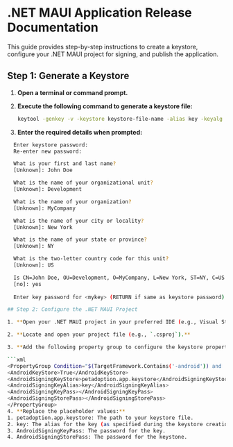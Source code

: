 # .NET MAUI Application Release Documentation

This guide provides step-by-step instructions to create a keystore, configure your .NET MAUI project for signing, and publish the application.

## Step 1: Generate a Keystore

1. **Open a terminal or command prompt.**

2. **Execute the following command to generate a keystore file:**
   ```sh
   keytool -genkey -v -keystore keystore-file-name -alias key -keyalg RSA -keysize 2048 -validity 10000
3. **Enter the required details when prompted:**
  ```sh
	Enter keystore password: 
	Re-enter new password: 

	What is your first and last name? 
	[Unknown]: John Doe

	What is the name of your organizational unit? 
	[Unknown]: Development

	What is the name of your organization? 
	[Unknown]: MyCompany

	What is the name of your city or locality? 
	[Unknown]: New York

	What is the name of your state or province? 
	[Unknown]: NY

	What is the two-letter country code for this unit? 
	[Unknown]: US

	Is CN=John Doe, OU=Development, O=MyCompany, L=New York, ST=NY, C=US correct? 
	[no]: yes
	
	Enter key password for <mykey> (RETURN if same as keystore password): 

## Step 2: Configure the .NET MAUI Project

1. **Open your .NET MAUI project in your preferred IDE (e.g., Visual Studio).**

2. **Locate and open your project file (e.g., `.csproj`).**

3. **Add the following property group to configure the keystore properties:**

```xml
<PropertyGroup Condition="$(TargetFramework.Contains('-android')) and '$(Configuration)' == 'Release'">
  <AndroidKeyStore>True</AndroidKeyStore>
  <AndroidSigningKeyStore>petadoption.app.keystore</AndroidSigningKeyStore>
  <AndroidSigningKeyAlias>key</AndroidSigningKeyAlias>
  <AndroidSigningKeyPass></AndroidSigningKeyPass>
  <AndroidSigningStorePass></AndroidSigningStorePass>
</PropertyGroup>
4. **Replace the placeholder values:**
1. petadoption.app.keystore: The path to your keystore file.
2. key: The alias for the key (as specified during the keystore creation).
3. AndroidSigningKeyPass: The password for the key.
4. AndroidSigningStorePass: The password for the keystone.
